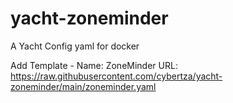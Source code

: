# yacht-zoneminder
A Yacht Config yaml for docker

Add Template -
Name: ZoneMinder
URL: https://raw.githubusercontent.com/cybertza/yacht-zoneminder/main/zoneminder.yaml





